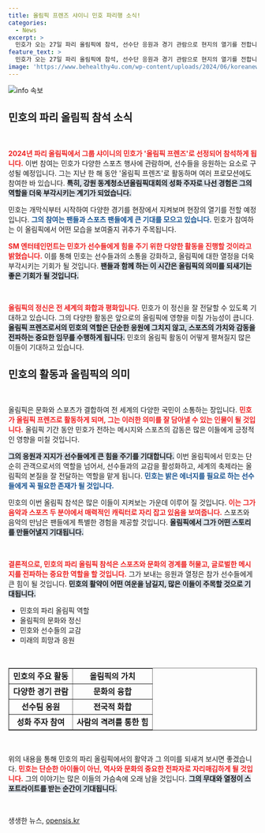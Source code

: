 ```yaml
---
title: 올림픽 프렌즈 샤이니 민호 파리행 소식!
categories:
  - News
excerpt: >
  민호가 오는 27일 파리 올림픽에 참석, 선수단 응원과 경기 관람으로 현지의 열기를 전합니다! 그의 활약과 올림픽 프렌즈로서의 역할을 기대하세요!
feature_text: >
  민호가 오는 27일 파리 올림픽에 참석, 선수단 응원과 경기 관람으로 현지의 열기를 전합니다! 그의 활약과 올림픽 프렌즈로서의 역할을 기대하세요!
image: 'https://www.behealthy4u.com/wp-content/uploads/2024/06/koreanews.jpg'
---
```


<p><img src="https://www.behealthy4u.com/wp-content/uploads/2024/06/koreanews.jpg" alt="info 속보" /></p>

<h2 data-ke-size="size26">민호의 파리 올림픽 참석 소식</h2>

<p data-ke-size="size16">&nbsp;</p>

<p><b><span style="color: #ee2323;">2024년 파리 올림픽에서 그룹 샤이니의 민호가 '올림픽 프렌즈'로 선정되어 참석하게 됩니다.</span></b> 이번 참여는 민호가 다양한 스포츠 행사에 관람하며, 선수들을 응원하는 요소로 구성될 예정입니다. 그는 지난 한 해 동안 '올림픽 프렌즈'로 활동하며 여러 프로모션에도 참여한 바 있습니다. <b><span style="background-color: #21538527;">특히, 강원 동계청소년올림픽대회의 성화 주자로 나선 경험은 그의 역할을 더욱 부각시키는 계기가 되었습니다.</span></b> </p>

<p>민호는 개막식부터 시작하여 다양한 경기를 현장에서 지켜보며 현장의 열기를 전할 예정입니다. <b><span style="color: #1a5490;">그의 참여는 팬들과 스포츠 팬들에게 큰 기대를 모으고 있습니다.</span></b> 민호가 참여하는 이 올림픽에서 어떤 모습을 보여줄지 귀추가 주목됩니다. </p>

<p><b><span style="color: #ee2323;">SM 엔터테인먼트는 민호가 선수들에게 힘을 주기 위한 다양한 활동을 진행할 것이라고 밝혔습니다.</span></b> 이를 통해 민호는 선수들과의 소통을 강화하고, 올림픽에 대한 열정을 더욱 부각시키는 기회가 될 것입니다. <b><span style="background-color: #21538527;">팬들과 함께 하는 이 시간은 올림픽의 의미를 되새기는 좋은 기회가 될 것입니다.</span></b></p>

<p data-ke-size="size16">&nbsp;</p>

<p><b><span style="color: #ee2323;">올림픽의 정신은 전 세계의 화합과 평화입니다.</span></b> 민호가 이 정신을 잘 전달할 수 있도록 기대하고 있습니다. 그의 다양한 활동은 앞으로의 올림픽에 영향을 미칠 가능성이 큽니다. <b><span style="background-color: #21538527;">올림픽 프렌즈로서의 민호의 역할은 단순한 응원에 그치지 않고, 스포츠의 가치와 감동을 전파하는 중요한 임무를 수행하게 됩니다.</span></b> 민호의 올림픽 활동이 어떻게 펼쳐질지 많은 이들이 기대하고 있습니다. </p>

<h2 data-ke-size="size26">민호의 활동과 올림픽의 의미</h2>

<p data-ke-size="size16">&nbsp;</p>

<p>올림픽은 문화와 스포츠가 결합하여 전 세계의 다양한 국민이 소통하는 장입니다. <b><span style="color: #ee2323;">민호가 올림픽 프렌즈로 활동하게 되며, 그는 이러한 의미를 잘 담아낼 수 있는 인물이 될 것입니다.</span></b> 올림픽 기간 동안 민호가 전하는 메시지와 스포츠의 감동은 많은 이들에게 긍정적인 영향을 미칠 것입니다. </p>

<p><b><span style="background-color: #21538527;">그의 응원과 지지가 선수들에게 큰 힘을 주기를 기대합니다.</span></b> 이번 올림픽에서 민호는 단순히 관객으로서의 역할을 넘어서, 선수들과의 교감을 활성화하고, 세계의 축제라는 올림픽의 본질을 잘 전달하는 역할을 맡게 됩니다. <b><span style="color: #1a5490;">민호는 밝은 에너지를 필요로 하는 선수들에게 꼭 필요한 존재가 될 것입니다.</span></b> </p>

<p>민호의 이번 올림픽 참석은 많은 이들이 지켜보는 가운데 이루어 질 것입니다. <b><span style="color: #ee2323;">이는 그가 음악과 스포츠 두 분야에서 매력적인 캐릭터로 자리 잡고 있음을 보여줍니다.</span></b> 스포츠와 음악의 만남은 팬들에게 특별한 경험을 제공할 것입니다. <b><span style="background-color: #21538527;">올림픽에서 그가 어떤 스토리를 만들어낼지 기대됩니다.</span></b></p>

<p data-ke-size="size16">&nbsp;</p>

<p><b><span style="color: #ee2323;">결론적으로, 민호의 파리 올림픽 참석은 스포츠와 문화의 경계를 허물고, 글로벌한 메시지를 전파하는 중요한 역할을 할 것입니다.</span></b> 그가 보내는 응원과 열정은 참가 선수들에게 큰 힘이 될 것입니다. <b><span style="background-color: #21538527;">민호의 활약이 어떤 여운을 남길지, 많은 이들이 주목할 것으로 기대됩니다.</span></b> </p>

<div>
    <ul>
        <li>민호의 파리 올림픽 역할</li>
        <li>올림픽의 문화와 정신</li>
        <li>민호와 선수들의 교감</li>
        <li>미래의 희망과 응원</li>
    </ul>
</div>

<p data-ke-size="size16">&nbsp;</p>

<table style="width: 100%; border-collapse: collapse;" border="1">
    <tr>
        <td style="text-align: center; height: 17px;"><b>민호의 주요 활동</b></td>
        <td style="text-align: center; height: 17px;"><b>올림픽의 가치</b></td>
    </tr>
    <tr>
        <td style="text-align: center; height: 17px;"><b>다양한 경기 관람</b></td>
        <td style="text-align: center; height: 17px;"><b>문화의 융합</b></td>
    </tr>
    <tr>
        <td style="text-align: center; height: 17px;"><b>선수팀 응원</b></td>
        <td style="text-align: center; height: 17px;"><b>전국적 화합</b></td>
    </tr>
    <tr>
        <td style="text-align: center; height: 17px;"><b>성화 주자 참여</b></td>
        <td style="text-align: center; height: 17px;"><b>사람의 격려를 통한 힘</b></td>
    </tr>
</table>

<p data-ke-size="size16">&nbsp;</p>

<p>위의 내용을 통해 민호의 파리 올림픽에서의 활약과 그 의미를 되새겨 보시면 좋겠습니다. <b><span style="color: #ee2323;">민호는 단순한 아이돌이 아닌, 역사와 문화의 중요한 전파자로 자리매김하게 될 것입니다.</span></b> 그의 이야기는 많은 이들의 가슴속에 오래 남을 것입니다. <b><span style="background-color: #21538527;">그의 무대와 열정이 스포트라이트를 받는 순간이 기대됩니다.</span></b> </p>

<p data-ke-size="size16">&nbsp;</p>
생생한 뉴스, <a href="https://opensis.kr" rel="dofollow">opensis.kr</a>


